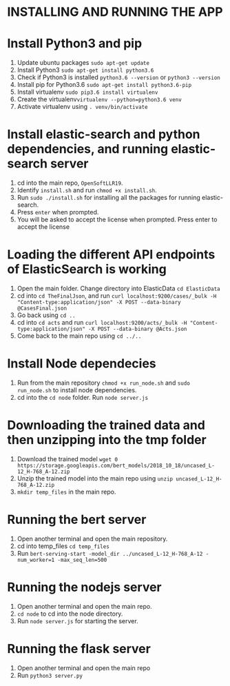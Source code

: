 # INSTALLING AND RUNNING THE APP

# Install Python3 and pip
1. Update ubuntu packages `sudo apt-get update` 
2. Install Python3 `sudo apt-get install python3.6`
3. Check if Python3 is installed `python3.6 --version` or `python3 --version`
4. Install pip for Python3.6 `sudo apt-get install python3.6-pip`
5. Install virtualenv `sudo pip3.6 install virtualenv`
6. Create the virtualenv`virtualenv --python=python3.6 venv` 
7. Activate virtualenv using `. venv/bin/activate`


# Install elastic-search and python dependencies, and running elastic-search server
1. cd into the main repo, `OpenSoftLLR19`.
2. Identify `install.sh` and run `chmod +x install.sh`.
3. Run `sudo ./install.sh` for installing all the packages for running elastic-search.
4. Press `enter` when prompted.
5. You will be asked to accept the license when prompted. Press enter to accept the license


# Loading the different API endpoints of ElasticSearch is working
1. Open the main folder. Change directory into ElasticData `cd ElasticData`
2. cd into `cd TheFinalJson`, and run `curl localhost:9200/cases/_bulk -H "Content-type:application/json" -X POST --data-binary @CasesFinal.json`
3. Go back using `cd ..`
4. cd into `cd acts` and run `curl localhost:9200/acts/_bulk -H "Content-type:application/json" -X POST --data-binary @Acts.json`
5. Come back to the main repo using `cd ../..`


# Install Node dependecies
1. Run from the main repository `chmod +x run_node.sh` and `sudo run_node.sh` to install node dependencies.
2. cd into the `cd node` folder. Run `node server.js`

# Downloading the trained data and then unzipping into the tmp folder
1. Download the trained model `wget 0 https://storage.googleapis.com/bert_models/2018_10_18/uncased_L-12_H-768_A-12.zip`
2. Unzip the trained model into the main repo using `unzip uncased_L-12_H-768_A-12.zip`
3. `mkdir temp_files` in the main repo.

# Running the bert server
1. Open another terminal and open the main repository.
2. cd into temp_files `cd temp_files`
3. Run `bert-serving-start -model_dir ../uncased_L-12_H-768_A-12 -num_worker=1 -max_seq_len=500`

# Running the nodejs server
1. Open another terminal and open the main repo.
2. `cd node` to cd into the node directory. 
3. Run `node server.js` for starting the server.

# Running the flask server
1. Open another terminal and open the main repo
2. Run `python3 server.py`


